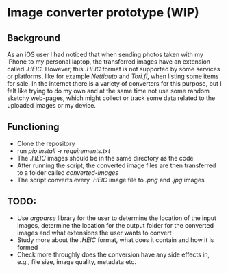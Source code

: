 # Image converter prototype (WIP)  

## Background  
As an iOS user I had noticed that when sending photos taken with my iPhone to my personal laptop, the transferred images have an extension called *.HEIC*. However, this *.HEIC* format is not supported by some services or platforms, like for example *Nettiauto* and *Tori.fi*, when listing some items for sale. In the internet there is a variety of converters for this purpose, but I felt like trying to do my own and at the same time not use some random sketchy web-pages, which might collect or track some data related to the uploaded images or my device.  

## Functioning
- Clone the repository
- run *pip install -r requirements.txt*
- The *.HEIC* images should be in the same directory as the code
- After running the script, the converted image files are then transferred to a folder called *converted-images*
- The script converts every *.HEIC* image file to *.png* and *.jpg* images

## TODO:
- Use *argparse* library for the user to determine the location of the input images, determine the location for the output folder for the converted images and what extensions the user wants to convert  
- Study more about the *.HEIC* format, what does it contain and how it is formed  
- Check more throughly does the conversion have any side effects in, e.g., file size, image quality, metadata etc.  


